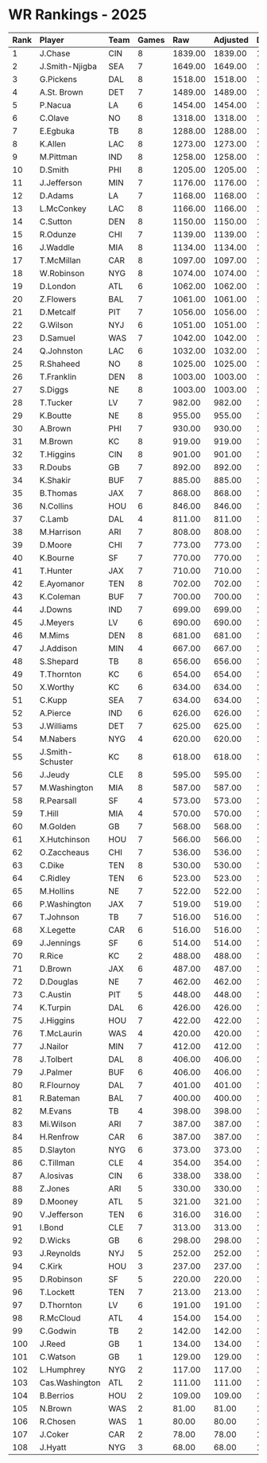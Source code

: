 # WR Rankings - 2025

| Rank | Player           | Team | Games | Raw     | Adjusted | Difficulty | Avg/Game | Typical | Consistency | Trend    |
| :----| :----------------| :----| :-----| :-------| :--------| :----------| :--------| :-------| :-----------| :--------|
| 1    | J.Chase          | CIN  | 8     | 1839.00 | 1839.00  | 1.000      | 229.88   | 247.50  | 3/1/4       | +162.0%  |
| 2    | J.Smith-Njigba   | SEA  | 7     | 1649.00 | 1649.00  | 1.000      | 235.57   | 238.00  | 3/1/3       | +51.1%   |
| 3    | G.Pickens        | DAL  | 8     | 1518.00 | 1518.00  | 1.000      | 189.75   | 229.00  | 6/0/2       | +107.3%  |
| 4    | A.St. Brown      | DET  | 7     | 1489.00 | 1489.00  | 1.000      | 212.71   | 199.50  | 2/2/3       | +80.0%   |
| 5    | P.Nacua          | LA   | 6     | 1454.00 | 1454.00  | 1.000      | 242.33   | 263.50  | 2/2/2       | +63.9%   |
| 6    | C.Olave          | NO   | 8     | 1318.00 | 1318.00  | 1.000      | 164.75   | 163.50  | 4/1/3       | +43.6%   |
| 7    | E.Egbuka         | TB   | 8     | 1288.00 | 1288.00  | 1.000      | 161.00   | 177.50  | 5/0/3       | +125.3%  |
| 8    | K.Allen          | LAC  | 8     | 1273.00 | 1273.00  | 1.000      | 159.12   | 151.00  | 4/0/4       | +123.1%  |
| 9    | M.Pittman        | IND  | 8     | 1258.00 | 1258.00  | 1.000      | 157.25   | 174.50  | 4/0/4       | +85.9%   |
| 10   | D.Smith          | PHI  | 8     | 1205.00 | 1205.00  | 1.000      | 150.62   | 152.00  | 4/1/3       | +203.0%  |
| 11   | J.Jefferson      | MIN  | 7     | 1176.00 | 1176.00  | 1.000      | 168.00   | 174.00  | 5/0/2       | +41.2%   |
| 12   | D.Adams          | LA   | 7     | 1168.00 | 1168.00  | 1.000      | 166.86   | 175.00  | 5/0/2       | +69.0%   |
| 13   | L.McConkey       | LAC  | 8     | 1166.00 | 1166.00  | 1.000      | 145.75   | 159.50  | 5/0/3       | +104.4%  |
| 14   | C.Sutton         | DEN  | 8     | 1150.00 | 1150.00  | 1.000      | 143.75   | 155.00  | 3/0/5       | +136.3%  |
| 15   | R.Odunze         | CHI  | 7     | 1139.00 | 1139.00  | 1.000      | 162.71   | 132.50  | 2/0/5       | +124.7%  |
| 16   | J.Waddle         | MIA  | 8     | 1134.00 | 1134.00  | 1.000      | 141.75   | 148.50  | 3/1/4       | +124.9%  |
| 17   | T.McMillan       | CAR  | 8     | 1097.00 | 1097.00  | 1.000      | 137.12   | 148.00  | 4/1/3       | +60.6%   |
| 18   | W.Robinson       | NYG  | 8     | 1074.00 | 1074.00  | 1.000      | 134.25   | 143.50  | 5/0/3       | +184.9%  |
| 19   | D.London         | ATL  | 6     | 1062.00 | 1062.00  | 1.000      | 177.00   | 179.00  | 4/0/2       | +144.8%  |
| 20   | Z.Flowers        | BAL  | 7     | 1061.00 | 1061.00  | 1.000      | 151.57   | 147.50  | 3/1/3       | +100.3%  |
| 21   | D.Metcalf        | PIT  | 7     | 1056.00 | 1056.00  | 1.000      | 150.86   | 158.00  | 4/0/3       | +73.3%   |
| 22   | G.Wilson         | NYJ  | 6     | 1051.00 | 1051.00  | 1.000      | 175.17   | 167.00  | 2/0/4       | +87.2%   |
| 23   | D.Samuel         | WAS  | 7     | 1042.00 | 1042.00  | 1.000      | 148.86   | 149.00  | 3/0/4       | +249.7%  |
| 24   | Q.Johnston       | LAC  | 6     | 1032.00 | 1032.00  | 1.000      | 172.00   | 177.00  | 4/0/2       | +75.9%   |
| 25   | R.Shaheed        | NO   | 8     | 1025.00 | 1025.00  | 1.000      | 128.12   | 141.00  | 5/0/3       | +74.1%   |
| 26   | T.Franklin       | DEN  | 8     | 1003.00 | 1003.00  | 1.000      | 125.38   | 159.00  | 6/0/2       | +179.9%  |
| 27   | S.Diggs          | NE   | 8     | 1003.00 | 1003.00  | 1.000      | 125.38   | 124.50  | 4/1/3       | +135.5%  |
| 28   | T.Tucker         | LV   | 7     | 982.00  | 982.00   | 1.000      | 140.29   | 99.50   | 3/0/4       | +174.1%  |
| 29   | K.Boutte         | NE   | 8     | 955.00  | 955.00   | 1.000      | 119.38   | 125.50  | 4/1/3       | +196.3%  |
| 30   | A.Brown          | PHI  | 7     | 930.00  | 930.00   | 1.000      | 132.86   | 143.50  | 4/0/3       | +260.9%  |
| 31   | M.Brown          | KC   | 8     | 919.00  | 919.00   | 1.000      | 114.88   | 140.50  | 6/0/2       | +137.9%  |
| 32   | T.Higgins        | CIN  | 8     | 901.00  | 901.00   | 1.000      | 112.62   | 114.00  | 4/1/3       | +121.8%  |
| 33   | R.Doubs          | GB   | 7     | 892.00  | 892.00   | 1.000      | 127.43   | 115.00  | 3/1/3       | +117.1%  |
| 34   | K.Shakir         | BUF  | 7     | 885.00  | 885.00   | 1.000      | 126.43   | 123.00  | 2/1/4       | +118.7%  |
| 35   | B.Thomas         | JAX  | 7     | 868.00  | 868.00   | 1.000      | 124.00   | 109.50  | 3/0/4       | +68.8%   |
| 36   | N.Collins        | HOU  | 6     | 846.00  | 846.00   | 1.000      | 141.00   | 124.50  | 2/1/3       | +100.0%  |
| 37   | C.Lamb           | DAL  | 4     | 811.00  | 811.00   | 1.000      | 202.75   | 214.50  | 1/3/0       | N/A      |
| 38   | M.Harrison       | ARI  | 7     | 808.00  | 808.00   | 1.000      | 115.43   | 118.50  | 4/0/3       | +131.1%  |
| 39   | D.Moore          | CHI  | 7     | 773.00  | 773.00   | 1.000      | 110.43   | 114.00  | 4/0/3       | +35.1%   |
| 40   | K.Bourne         | SF   | 7     | 770.00  | 770.00   | 1.000      | 110.00   | 123.00  | 5/0/2       | +243.5%  |
| 41   | T.Hunter         | JAX  | 7     | 710.00  | 710.00   | 1.000      | 101.43   | 84.50   | 3/1/3       | +143.9%  |
| 42   | E.Ayomanor       | TEN  | 8     | 702.00  | 702.00   | 1.000      | 87.75    | 97.50   | 5/0/3       | +116.2%  |
| 43   | K.Coleman        | BUF  | 7     | 700.00  | 700.00   | 1.000      | 100.00   | 91.00   | 5/0/2       | +137.5%  |
| 44   | J.Downs          | IND  | 7     | 699.00  | 699.00   | 1.000      | 99.86    | 92.50   | 3/0/4       | +138.9%  |
| 45   | J.Meyers         | LV   | 6     | 690.00  | 690.00   | 1.000      | 115.00   | 117.50  | 4/0/2       | +78.2%   |
| 46   | M.Mims           | DEN  | 8     | 681.00  | 681.00   | 1.000      | 85.12    | 109.00  | 6/0/2       | +239.4%  |
| 47   | J.Addison        | MIN  | 4     | 667.00  | 667.00   | 1.000      | 166.75   | 192.50  | 3/0/1       | N/A      |
| 48   | S.Shepard        | TB   | 8     | 656.00  | 656.00   | 1.000      | 82.00    | 97.50   | 5/1/2       | +89.0%   |
| 49   | T.Thornton       | KC   | 6     | 654.00  | 654.00   | 1.000      | 109.00   | 104.50  | 3/0/3       | +132.0%  |
| 50   | X.Worthy         | KC   | 6     | 634.00  | 634.00   | 1.000      | 105.67   | 108.00  | 2/1/3       | +117.0%  |
| 51   | C.Kupp           | SEA  | 7     | 634.00  | 634.00   | 1.000      | 90.57    | 88.50   | 4/0/3       | +167.1%  |
| 52   | A.Pierce         | IND  | 6     | 626.00  | 626.00   | 1.000      | 104.33   | 95.50   | 2/1/3       | +73.4%   |
| 53   | J.Williams       | DET  | 7     | 625.00  | 625.00   | 1.000      | 89.29    | 104.50  | 5/0/2       | +303.3%  |
| 54   | M.Nabers         | NYG  | 4     | 620.00  | 620.00   | 1.000      | 155.00   | 214.00  | 3/0/1       | INACTIVE |
| 55   | J.Smith-Schuster | KC   | 8     | 618.00  | 618.00   | 1.000      | 77.25    | 80.50   | 4/0/4       | +137.7%  |
| 56   | J.Jeudy          | CLE  | 8     | 595.00  | 595.00   | 1.000      | 74.38    | 83.50   | 4/0/4       | +234.3%  |
| 57   | M.Washington     | MIA  | 8     | 587.00  | 587.00   | 1.000      | 73.38    | 73.00   | 4/1/3       | +79.5%   |
| 58   | R.Pearsall       | SF   | 4     | 573.00  | 573.00   | 1.000      | 143.25   | 159.50  | 2/1/1       | INACTIVE |
| 59   | T.Hill           | MIA  | 4     | 570.00  | 570.00   | 1.000      | 142.50   | 155.50  | 2/0/2       | INACTIVE |
| 60   | M.Golden         | GB   | 7     | 568.00  | 568.00   | 1.000      | 81.14    | 80.50   | 3/1/3       | +242.6%  |
| 61   | X.Hutchinson     | HOU  | 7     | 566.00  | 566.00   | 1.000      | 80.86    | 96.50   | 5/0/2       | +167.3%  |
| 62   | O.Zaccheaus      | CHI  | 7     | 536.00  | 536.00   | 1.000      | 76.57    | 77.00   | 3/1/3       | +81.1%   |
| 63   | C.Dike           | TEN  | 8     | 530.00  | 530.00   | 1.000      | 66.25    | 99.50   | 6/0/2       | +376.1%  |
| 64   | C.Ridley         | TEN  | 6     | 523.00  | 523.00   | 1.000      | 87.17    | 77.00   | 3/0/3       | +173.6%  |
| 65   | M.Hollins        | NE   | 7     | 522.00  | 522.00   | 1.000      | 74.57    | 65.50   | 2/1/4       | +115.0%  |
| 66   | P.Washington     | JAX  | 7     | 519.00  | 519.00   | 1.000      | 74.14    | 69.50   | 3/0/4       | +423.8%  |
| 67   | T.Johnson        | TB   | 7     | 516.00  | 516.00   | 1.000      | 73.71    | 57.50   | 3/0/4       | +997.7%  |
| 68   | X.Legette        | CAR  | 6     | 516.00  | 516.00   | 1.000      | 86.00    | 69.50   | 4/0/2       | +277.8%  |
| 69   | J.Jennings       | SF   | 6     | 514.00  | 514.00   | 1.000      | 85.67    | 72.50   | 3/0/3       | +217.9%  |
| 70   | R.Rice           | KC   | 2     | 488.00  | 488.00   | 1.000      | 244.00   | 244.00  | 1/0/1       | N/A      |
| 71   | D.Brown          | JAX  | 6     | 487.00  | 487.00   | 1.000      | 81.17    | 71.50   | 3/0/3       | +177.5%  |
| 72   | D.Douglas        | NE   | 7     | 462.00  | 462.00   | 1.000      | 66.00    | 65.00   | 4/1/2       | +175.0%  |
| 73   | C.Austin         | PIT  | 5     | 448.00  | 448.00   | 1.000      | 89.60    | 82.50   | 3/0/2       | N/A      |
| 74   | K.Turpin         | DAL  | 6     | 426.00  | 426.00   | 1.000      | 71.00    | 62.00   | 3/0/3       | +209.6%  |
| 75   | J.Higgins        | HOU  | 7     | 422.00  | 422.00   | 1.000      | 60.29    | 50.50   | 3/0/4       | +319.5%  |
| 76   | T.McLaurin       | WAS  | 4     | 420.00  | 420.00   | 1.000      | 105.00   | 125.00  | 3/0/1       | N/A      |
| 77   | J.Nailor         | MIN  | 7     | 412.00  | 412.00   | 1.000      | 58.86    | 60.50   | 2/0/5       | +98.5%   |
| 78   | J.Tolbert        | DAL  | 8     | 406.00  | 406.00   | 1.000      | 50.75    | 65.00   | 5/1/2       | +415.2%  |
| 79   | J.Palmer         | BUF  | 6     | 406.00  | 406.00   | 1.000      | 67.67    | 66.00   | 3/0/3       | +127.4%  |
| 80   | R.Flournoy       | DAL  | 7     | 401.00  | 401.00   | 1.000      | 57.29    | 39.00   | 3/0/4       | +1257.1% |
| 81   | R.Bateman        | BAL  | 7     | 400.00  | 400.00   | 1.000      | 57.14    | 49.00   | 5/0/2       | +279.5%  |
| 82   | M.Evans          | TB   | 4     | 398.00  | 398.00   | 1.000      | 99.50    | 128.50  | 2/1/1       | N/A      |
| 83   | Mi.Wilson        | ARI  | 7     | 387.00  | 387.00   | 1.000      | 55.29    | 50.50   | 3/0/4       | +154.8%  |
| 84   | H.Renfrow        | CAR  | 6     | 387.00  | 387.00   | 1.000      | 64.50    | 34.50   | 3/1/2       | +302.6%  |
| 85   | D.Slayton        | NYG  | 6     | 373.00  | 373.00   | 1.000      | 62.17    | 68.50   | 2/0/4       | +80.5%   |
| 86   | C.Tillman        | CLE  | 4     | 354.00  | 354.00   | 1.000      | 88.50    | 112.50  | 2/1/1       | INACTIVE |
| 87   | A.Iosivas        | CIN  | 6     | 338.00  | 338.00   | 1.000      | 56.33    | 55.00   | 4/0/2       | +289.9%  |
| 88   | Z.Jones          | ARI  | 5     | 330.00  | 330.00   | 1.000      | 66.00    | 61.00   | 3/0/2       | N/A      |
| 89   | D.Mooney         | ATL  | 5     | 321.00  | 321.00   | 1.000      | 64.20    | 69.00   | 3/0/2       | N/A      |
| 90   | V.Jefferson      | TEN  | 6     | 316.00  | 316.00   | 1.000      | 52.67    | 52.00   | 4/0/2       | +264.7%  |
| 91   | I.Bond           | CLE  | 7     | 313.00  | 313.00   | 1.000      | 44.71    | 41.00   | 3/1/3       | +197.6%  |
| 92   | D.Wicks          | GB   | 6     | 298.00  | 298.00   | 1.000      | 49.67    | 44.50   | 2/0/4       | +89.3%   |
| 93   | J.Reynolds       | NYJ  | 5     | 252.00  | 252.00   | 1.000      | 50.40    | 54.00   | 2/0/3       | N/A      |
| 94   | C.Kirk           | HOU  | 3     | 237.00  | 237.00   | 1.000      | 79.00    | 79.00   | 2/0/1       | INACTIVE |
| 95   | D.Robinson       | SF   | 5     | 220.00  | 220.00   | 1.000      | 44.00    | 49.50   | 3/0/2       | N/A      |
| 96   | T.Lockett        | TEN  | 7     | 213.00  | 213.00   | 1.000      | 30.43    | 26.00   | 3/1/3       | +324.2%  |
| 97   | D.Thornton       | LV   | 6     | 191.00  | 191.00   | 1.000      | 31.83    | 31.50   | 3/0/3       | +709.5%  |
| 98   | R.McCloud        | ATL  | 4     | 154.00  | 154.00   | 1.000      | 38.50    | 48.50   | 2/0/2       | INACTIVE |
| 99   | C.Godwin         | TB   | 2     | 142.00  | 142.00   | 1.000      | 71.00    | 71.00   | 1/0/1       | INACTIVE |
| 100  | J.Reed           | GB   | 1     | 134.00  | 134.00   | 1.000      | 134.00   | 134.00  | 0/1/0       | INACTIVE |
| 101  | C.Watson         | GB   | 1     | 129.00  | 129.00   | 1.000      | 129.00   | 129.00  | 0/1/0       | N/A      |
| 102  | L.Humphrey       | NYG  | 2     | 117.00  | 117.00   | 1.000      | 58.50    | 58.50   | 1/0/1       | N/A      |
| 103  | Cas.Washington   | ATL  | 2     | 111.00  | 111.00   | 1.000      | 55.50    | 55.50   | 1/0/1       | INACTIVE |
| 104  | B.Berrios        | HOU  | 2     | 109.00  | 109.00   | 1.000      | 54.50    | 54.50   | 1/0/1       | N/A      |
| 105  | N.Brown          | WAS  | 2     | 81.00   | 81.00    | 1.000      | 40.50    | 40.50   | 1/0/1       | INACTIVE |
| 106  | R.Chosen         | WAS  | 1     | 80.00   | 80.00    | 1.000      | 80.00    | 80.00   | 0/1/0       | N/A      |
| 107  | J.Coker          | CAR  | 2     | 78.00   | 78.00    | 1.000      | 39.00    | 39.00   | 1/0/1       | N/A      |
| 108  | J.Hyatt          | NYG  | 3     | 68.00   | 68.00    | 1.000      | 22.67    | 22.67   | 2/0/1       | N/A      |


